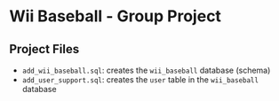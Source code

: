 # Wii Baseball - Group Project

## Project Files
 - `add_wii_baseball.sql`: creates the `wii_baseball` database (schema)
 - `add_user_support.sql`: creates the `user` table in the `wii_baseball` database
